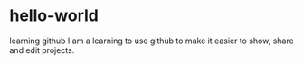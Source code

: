 # hello-world
learning github
I am a learning to use github to make it easier to show, share and edit projects.

